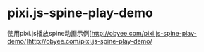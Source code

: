 # pixi.js-spine-play-demo
使用pixi.js播放spine动画示例[http://obyee.com/pixi.js-spine-play-demo/]http://obyee.com/pixi.js-spine-play-demo/

